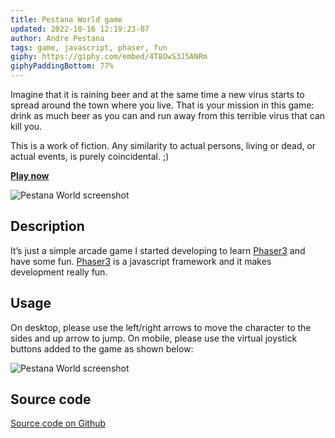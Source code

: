 ```yaml
---
title: Pestana World game
updated: 2022-10-16 12:19:23-07
author: Andre Pestana
tags: game, javascript, phaser, fun
giphy: https://giphy.com/embed/4T8OwS3J5ANRm
giphyPaddingBottom: 77%
---
```


<!-- excerpt -->

Imagine that it is raining beer and at the same time a new virus starts to spread around the town where you live. That is your mission in this game: drink as much beer as you can and run away from this terrible virus that can kill you.

This is a work of fiction. Any similarity to actual persons, living or dead, or actual events, is purely coincidental. ;)

<!-- excerpt -->

**[Play now](https://andrepestana.github.io/pestana-world/)**

![Pestana World screenshot](/screenshot.jpg)

## Description

It’s just a simple arcade game I started developing to learn [Phaser3](https://phaser.io/phaser3) and have some fun. [Phaser3](https://phaser.io/phaser3) is a javascript framework and it makes development really fun.

## Usage

On desktop, please use the left/right arrows to move the character to the sides and up arrow to jump. On mobile, please use the virtual joystick buttons added to the game as shown below:

![Pestana World screenshot](/pestana-world-mobile.jpg)

## Source code

[Source code on Github](https://github.com/andrepestana/pestana-world)

<div class="fb-comments" data-colorscheme="dark"
    data-href="https://andrepestana.github.io/sections/projects/posts/pestana-world-game.html"
    data-width="100%" data-numposts="5">
</div>
